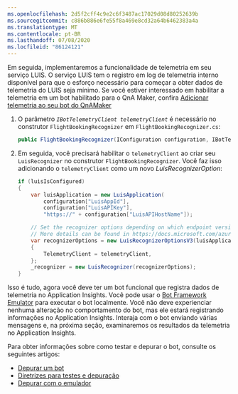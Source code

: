 ```yaml
---
ms.openlocfilehash: 2d5f2cff4c9e2c6f3487ac17029d08d80252639b
ms.sourcegitcommit: c886b886e6fe55f8a469e8cd32a64b6462383a4a
ms.translationtype: MT
ms.contentlocale: pt-BR
ms.lasthandoff: 07/08/2020
ms.locfileid: "86124121"
---
```


Em seguida, implementaremos a funcionalidade de telemetria em seu serviço LUIS. O serviço LUIS tem o registro em log de telemetria interno disponível para que o esforço necessário para começar a obter dados de telemetria do LUIS seja mínimo.  Se você estiver interessado em habilitar a telemetria em um bot habilitado para o QnA Maker, confira [Adicionar telemetria ao seu bot do QnAMaker](../v4sdk/bot-builder-telemetry-QnAMaker.md)

1. O parâmetro _`IBotTelemetryClient telemetryClient`_ é necessário no construtor `FlightBookingRecognizer` em `FlightBookingRecognizer.cs`:

    ```cs
    public FlightBookingRecognizer(IConfiguration configuration, IBotTelemetryClient telemetryClient)
    ```

2. Em seguida, você precisará habilitar o `telemetryClient` ao criar seu `LuisRecognizer` no construtor `FlightBookingRecognizer`. Você faz isso adicionando o `telemetryClient` como um novo _LuisRecognizerOption_:

    ```cs
    if (luisIsConfigured)
    {
        var luisApplication = new LuisApplication(
            configuration["LuisAppId"],
            configuration["LuisAPIKey"],
            "https://" + configuration["LuisAPIHostName"]);

        // Set the recognizer options depending on which endpoint version you want to use.
        // More details can be found in https://docs.microsoft.com/azure/cognitive-services/luis/luis-migration-api-v3
        var recognizerOptions = new LuisRecognizerOptionsV3(luisApplication)
        {
            TelemetryClient = telemetryClient,
        };
        _recognizer = new LuisRecognizer(recognizerOptions);
    }
    ```

Isso é tudo, agora você deve ter um bot funcional que registra dados de telemetria no Application Insights. Você pode usar o [Bot Framework Emulator](https://aka.ms/bot-framework-emulator-readme) para executar o bot localmente. Você não deve experienciar nenhuma alteração no comportamento do bot, mas ele estará registrando informações no Application Insights. Interaja com o bot enviando várias mensagens e, na próxima seção, examinaremos os resultados da telemetria no Application Insights.

Para obter informações sobre como testar e depurar o bot, consulte os seguintes artigos:

 * [Depurar um bot](../bot-service-debug-bot.md)
 * [Diretrizes para testes e depuração](../v4sdk/bot-builder-testing-debugging.md)
 * [Depurar com o emulador](../bot-service-debug-emulator.md)

